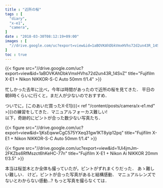 ```yaml
---
title : "近所の桜"
tags : [
  "diary",
  "x-e1",
  "camera",
]
date : "2018-03-30T08:12:19+09:00"
images : [
  "//drive.google.com/uc?export=view&id=1aBOVKAhDbkVmxHVhs72d2un43R_14SvZ",
]
toc : true
---
```


{{< figure src="//drive.google.com/uc?export=view&id=1aBOVKAhDbkVmxHVhs72d2un43R_14SvZ" title="Fujifilm X-E1 + Nikon NIKKOR-S･C Auto 50mm f/1.4" >}}

忙しかった去年に比べ，今年は時間があったので近所の桜を見てきた．
平日の朝8時くらいに行くと，まだ人が少ないのでおすすめ．
<!--more-->
ついでに，[このあいだ買ったX-E1]({{< ref "/content/posts/camera/x-e1.md" >}})の練習をしてきた．マニュアルフォーカス難しい!  
以下，奇跡的にピントが合った数少ない写真たち．

{{< figure src="//drive.google.com/uc?export=view&id=1jKsEqwwCgC575YXeq31gw1KT8yip12pq" title="Fujifilm X-E1 + Nikon NIKKOR-S･C Auto 50mm f/1.4" >}}

{{< figure src="//drive.google.com/uc?export=view&id=1Ui4jmJm-2FKZbs6RfMszct6hKeHC-77n" title="Fujifilm X-E1 + Nikon Ai NIKKOR 20mm f/3.5" >}}

本当は桜並木とか全体も撮っていたが，ピントがずれまくりだった．
あゝ難しい難しい．
けど，ピントが合った写真があると結構感動．
マニュアルレンズでないとわからない感動...?
もっと写真を撮らなくては．
